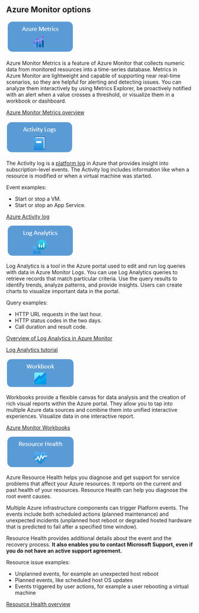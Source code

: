 ## Azure Monitor options

![This image shows the Azure Monitor Metrics icon.](media/azure-metric-icon.png "Azure Monitor Metrics icon")

Azure Monitor Metrics is a feature of Azure Monitor that collects numeric data from monitored resources into a time-series database. Metrics in Azure Monitor are lightweight and capable of supporting near real-time scenarios, so they are helpful for alerting and detecting issues. You can analyze them interactively by using Metrics Explorer, be proactively notified with an alert when a value crosses a threshold, or visualize them in a workbook or dashboard.

[Azure Monitor Metrics overview](https://learn.microsoft.com/azure/azure-monitor/essentials/data-platform-metrics)

![This image shows the Activity Logs icon.](media/activity-logs.png "Activity logs icon")

The Activity log is a [platform log](https://learn.microsoft.com/azure/azure-monitor/essentials/platform-logs-overview) in Azure that provides insight into subscription-level events. The Activity log includes  information like when a resource is modified or when a virtual machine was started.

Event examples:

- Start or stop a VM.
- Start or stop an App Service.

[Azure Activity log](https://learn.microsoft.com/azure/azure-monitor/essentials/activity-log)

![This image shows the Azure Log Analytics icon.](media/log-analytics-icon.png "Azure Log Analytics icon")

Log Analytics is a tool in the Azure portal used to edit and run log queries with data in Azure Monitor Logs. You can use Log Analytics queries to retrieve records that match particular criteria.  Use the query results to identify trends, analyze patterns, and provide insights. Users can create charts to visualize important data in the portal.

Query examples:

- HTTP URL requests in the last hour.
- HTTP status codes in the two days.
- Call duration and result code.

[Overview of Log Analytics in Azure Monitor](https://learn.microsoft.com/azure/azure-monitor/logs/log-analytics-overview)

[Log Analytics tutorial](https://learn.microsoft.com/azure/azure-monitor/logs/log-analytics-tutorial)

![This image shows the Azure Monitor Workbooks icon.](media/workbooks-icon.png "Azure Monitor Workbooks icon")

Workbooks provide a flexible canvas for data analysis and the creation of rich visual reports within the Azure portal. They allow you to tap into multiple Azure data sources and combine them into unified interactive experiences. Visualize data in one interactive report.

[Azure Monitor Workbooks](https://learn.microsoft.com/azure/azure-monitor/visualize/workbooks-overview)

![This image shows the Azure Resource Health icon.](media/resource-health.png "Azure Resource Health icon")

Azure Resource Health helps you diagnose and get support for service problems that affect your Azure resources. It reports on the current and past health of your resources. Resource Health can help you diagnose the root event causes.

Multiple Azure infrastructure components can trigger Platform events. The events include both scheduled actions (planned maintenance) and unexpected incidents (unplanned host reboot or degraded hosted hardware that is predicted to fail after a specified time window).

Resource Health provides additional details about the event and the recovery process. **It also enables you to contact Microsoft Support, even if you do not have an active support agreement.**

Resource issue examples:

- Unplanned events, for example an unexpected host reboot
- Planned events, like scheduled host OS updates
- Events triggered by user actions, for example a user rebooting a virtual machine

[Resource Health overview](https://learn.microsoft.com/azure/service-health/resource-health-overview)
